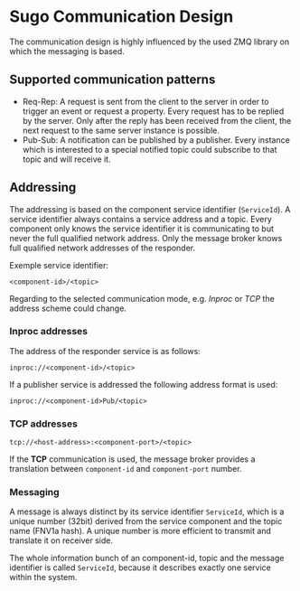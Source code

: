 # Sugo Communication Design

The communication design is highly influenced by the used ZMQ library on which the messaging is based.

## Supported communication patterns

* Req-Rep: A request is sent from the client to the server in order to trigger an event or request a property.
Every request has to be replied by the server. Only after the reply has been received from the client, the next
request to the same server instance is possible.
* Pub-Sub: A notification can be published by a publisher. Every instance which is interested to a special notified
topic could subscribe to that topic and will receive it.

## Addressing

The addressing is based on the component service identifier (`ServiceId`). A service identifier always contains a service
address and a topic. Every component only knows the service identifier it is communicating to but never the full
qualified network address. Only the message broker knows full qualified network addresses of the responder.

Exemple service identifier:
```
<component-id>/<topic>
```

Regarding to the selected communication mode, e.g. _Inproc_ or _TCP_ the address scheme could change.

### Inproc addresses

The address of the responder service is as follows:

```
inproc://<component-id>/<topic>
```

If a publisher service is addressed the following address format is used:

```
inproc://<component-id>Pub/<topic>
```

### TCP addresses

```
tcp://<host-address>:<component-port>/<topic>
```

If the **TCP** communication is used, the message broker provides a translation between `component-id` and `component-port` number.

### Messaging

A message is always distinct by its service identifier `ServiceId`, which is a unique number (32bit) derived from the service component and the topic name (FNV1a hash). A unique number is more efficient to transmit and translate it on receiver side.

The whole information bunch of an component-id, topic and the message identifier is called `ServiceId`, because it describes exactly one service within the system.